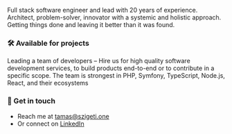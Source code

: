 Full stack software engineer and lead with 20 years of experience. Architect, problem-solver, innovator with a systemic and holistic approach. Getting things done and leaving it better than it was found.

### 🛠 Available for projects

Leading a team of developers – Hire us for high quality software development services, to build products end-to-end or to contribute in a specific scope.
The team is strongest in PHP, Symfony, TypeScript, Node.js, React, and their ecosystems

### 💬 Get in touch

- Reach me at [tamas@szigeti.one](mailto:tamas@szigeti.one)
- Or connect on [LinkedIn](https://www.linkedin.com/in/szigeti/)
